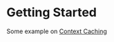# Getting Started
Some example on [Context Caching](https://docs.spring.io/spring-framework/reference/testing/testcontext-framework/ctx-management/caching.html)
